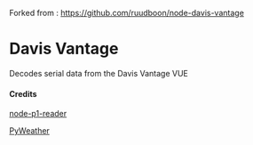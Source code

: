Forked from : https://github.com/ruudboon/node-davis-vantage

# Davis Vantage
Decodes serial data from the Davis Vantage VUE


#### Credits

[node-p1-reader](https://github.com/ruudverheijden/node-p1-reader)

[PyWeather](https://github.com/cmcginty/PyWeather)